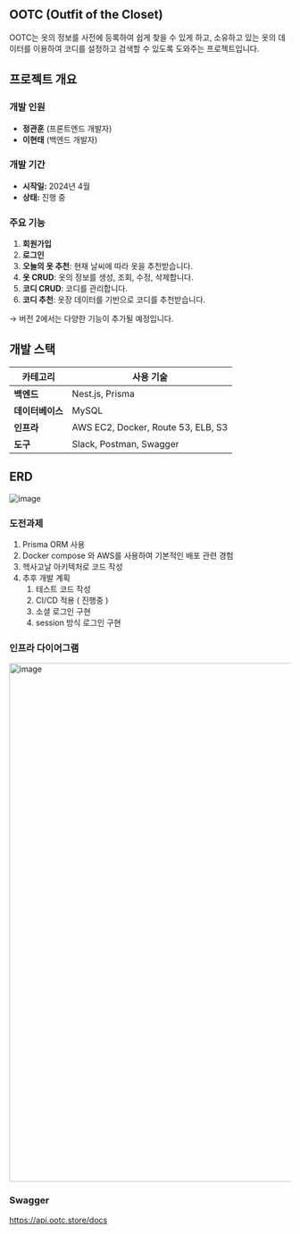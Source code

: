 ## OOTC (Outfit of the Closet)

OOTC는 옷의 정보를 사전에 등록하여 쉽게 찾을 수 있게 하고, 소유하고 있는 옷의 데이터를 이용하여 코디를 설정하고 검색할 수 있도록 도와주는 프로젝트입니다.

## 프로젝트 개요

### 개발 인원
- **정관훈** (프론트엔드 개발자)
- **이현태** (백엔드 개발자)

### 개발 기간
- **시작일:** 2024년 4월
- **상태:** 진행 중

### 주요 기능
1. **회원가입**
2. **로그인**
3. **오늘의 옷 추천**: 현재 날씨에 따라 옷을 추천받습니다.
4. **옷 CRUD**: 옷의 정보를 생성, 조회, 수정, 삭제합니다.
5. **코디 CRUD**: 코디를 관리합니다.
6. **코디 추천**: 옷장 데이터를 기반으로 코디를 추천받습니다.

→ 버전 2에서는 다양한 기능이 추가될 예정입니다.

## 개발 스택

| 카테고리 | 사용 기술 |
| -------- | ----------------- |
| **백엔드** | Nest.js, Prisma |
| **데이터베이스** | MySQL |
| **인프라** | AWS EC2, Docker, Route 53, ELB, S3|
| **도구** | Slack, Postman, Swagger |

## ERD


![image](https://github.com/OOTC-project/OOTC-BE/assets/50650892/91f6a51f-7745-44cc-a326-90a3ab2e6965)


### 도전과제

1. Prisma ORM 사용
2. Docker compose 와 AWS를 사용하여 기본적인 배포 관련 경험
3. 헥사고날 아키텍처로 코드 작성
4. 추후 개발 계획
    1. 테스트 코드 작성
    2. CI/CD 적용 ( 진행중 )
    3. 소셜 로그인 구현
    4. session 방식 로그인 구현

### 인프라 다이어그램
<img width="928" alt="image" src="https://github.com/OOTC-project/OOTC-BE/assets/50650892/37ab3970-fa24-4066-84b0-70f3af4b9888">

### Swagger
https://api.ootc.store/docs

